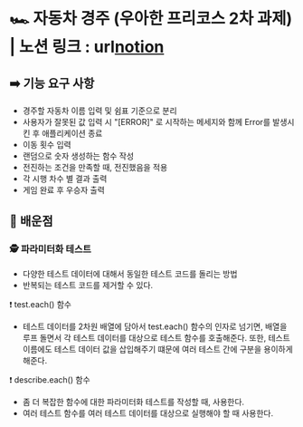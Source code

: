# 🏎️ 자동차 경주 (우아한 프리코스 2차 과제) | 노션 링크 : url[notion](https://almond-drip-5f0.notion.site/2-126221c9c513812ca23dfb9fc02c4ce9?pvs=4)

## ➡️ 기능 요구 사항

- 경주할 자동차 이름 입력 및 쉼표 기준으로 분리
- 사용자가 잘못된 값 입력 시 "[ERROR]" 로 시작하는 메세지와 함께 Error를 발생시킨 후 애플리케이션 종료
- 이동 횟수 입력
- 랜덤으로 숫자 생성하는 함수 작성
- 전진하는 조건을 만족할 때, 전진했음을 적용
- 각 시행 차수 별 결과 출력
- 게임 완료 후 우승자 출력

## 🫢 배운점

### 🕵️ 파라미터화 테스트

- 다양한 테스트 데이터에 대해서 동일한 테스트 코드를 돌리는 방법
- 반복되는 테스트 코드를 제거할 수 있다.

❗ test.each() 함수

- 테스트 데이터를 2차원 배열에 담아서 test.each() 함수의 인자로 넘기면, 배열을 루프 돌면서 각 테스트 데이터를 대상으로 테스트 함수를 호출해준다. 또한, 테스트 이름에도 테스트 데이터 값을 삽입해주기 떄문에 여러 테스트 간에 구분을 용이하게 해준다.

❗ describe.each() 함수

- 좀 더 복잡한 함수에 대한 파라미터화 테스트를 작성할 때, 사용한다.
- 여러 테스트 함수를 여러 테스트 데이터를 대상으로 실행해야 할 때 사용한다.
